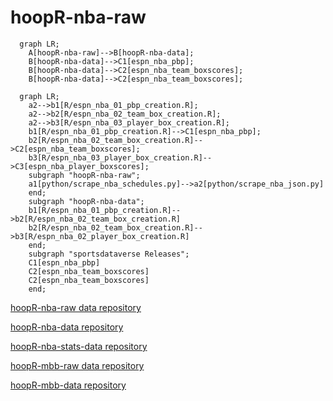 # hoopR-nba-raw

```mermaid
  graph LR;
    A[hoopR-nba-raw]-->B[hoopR-nba-data];
    B[hoopR-nba-data]-->C1[espn_nba_pbp];
    B[hoopR-nba-data]-->C2[espn_nba_team_boxscores];
    B[hoopR-nba-data]-->C2[espn_nba_team_boxscores];

```

```mermaid
  graph LR;
    a2-->b1[R/espn_nba_01_pbp_creation.R];
    a2-->b2[R/espn_nba_02_team_box_creation.R];
    a2-->b3[R/espn_nba_03_player_box_creation.R];
    b1[R/espn_nba_01_pbp_creation.R]-->C1[espn_nba_pbp];
    b2[R/espn_nba_02_team_box_creation.R]-->C2[espn_nba_team_boxscores];
    b3[R/espn_nba_03_player_box_creation.R]-->C3[espn_nba_player_boxscores];
    subgraph "hoopR-nba-raw";
    a1[python/scrape_nba_schedules.py]-->a2[python/scrape_nba_json.py]
    end;
    subgraph "hoopR-nba-data";
    b1[R/espn_nba_01_pbp_creation.R]-->b2[R/espn_nba_02_team_box_creation.R]
    b2[R/espn_nba_02_team_box_creation.R]-->b3[R/espn_nba_02_player_box_creation.R]
    end;
    subgraph "sportsdataverse Releases";
    C1[espn_nba_pbp]
    C2[espn_nba_team_boxscores]
    C2[espn_nba_team_boxscores]
    end;
```

[hoopR-nba-raw data repository](https://github.com/sportsdataverse/hoopR-nba-raw)

[hoopR-nba-data repository](https://github.com/sportsdataverse/hoopR-nba-data)

[hoopR-nba-stats-data repository](https://github.com/sportsdataverse/hoopR-nba-stats-data)

[hoopR-mbb-raw data repository](https://github.com/sportsdataverse/hoopR-mbb-raw)

[hoopR-mbb-data repository](https://github.com/sportsdataverse/hoopR-mbb-data)